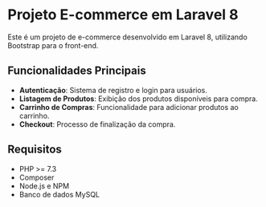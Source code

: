 # Projeto E-commerce em Laravel 8

Este é um projeto de e-commerce desenvolvido em Laravel 8, utilizando Bootstrap para o front-end.



## Funcionalidades Principais

- **Autenticação**: Sistema de registro e login para usuários.
- **Listagem de Produtos**: Exibição dos produtos disponíveis para compra.
- **Carrinho de Compras**: Funcionalidade para adicionar produtos ao carrinho.
- **Checkout**: Processo de finalização da compra.

## Requisitos

- PHP >= 7.3
- Composer
- Node.js e NPM
- Banco de dados MySQL

